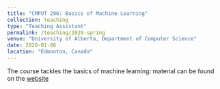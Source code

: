 ```yaml
---
title: "CMPUT 296: Basics of Machine Learning"
collection: teaching
type: "Teaching Assistant"
permalink: /teaching/2020-spring
venue: "University of Alberta, Department of Computer Science"
date: 2020-01-06
location: "Edmonton, Canada"
---
```


The course tackles the basics of machine learning: material can be found on the [website](https://marthawhite.github.io/mlbasics/)


